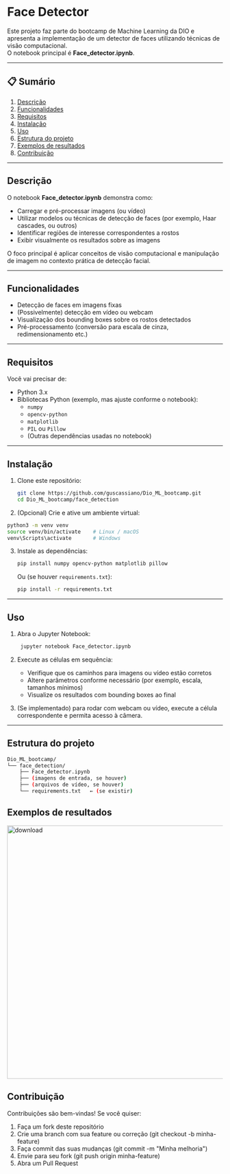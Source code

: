# Face Detector

Este projeto faz parte do bootcamp de Machine Learning da DIO e apresenta a implementação de um detector de faces utilizando técnicas de visão computacional.  
O notebook principal é **Face_detector.ipynb**.

---

## 📋 Sumário

1. [Descrição](#descrição)  
2. [Funcionalidades](#funcionalidades)  
3. [Requisitos](#requisitos)  
4. [Instalação](#instalação)  
5. [Uso](#uso)  
6. [Estrutura do projeto](#estrutura-do-projeto)  
7. [Exemplos de resultados](#exemplos-de-resultados)  
8. [Contribuição](#contribuição)
   
---

## Descrição

O notebook **Face_detector.ipynb** demonstra como:

- Carregar e pré-processar imagens (ou vídeo)  
- Utilizar modelos ou técnicas de detecção de faces (por exemplo, Haar cascades, ou outros)  
- Identificar regiões de interesse correspondentes a rostos  
- Exibir visualmente os resultados sobre as imagens  

O foco principal é aplicar conceitos de visão computacional e manipulação de imagem no contexto prática de detecção facial.

---

## Funcionalidades

- Detecção de faces em imagens fixas  
- (Possivelmente) detecção em vídeo ou webcam  
- Visualização dos bounding boxes sobre os rostos detectados  
- Pré-processamento (conversão para escala de cinza, redimensionamento etc.)

---

## Requisitos

Você vai precisar de:

- Python 3.x  
- Bibliotecas Python (exemplo, mas ajuste conforme o notebook):  
  - `numpy`  
  - `opencv-python`  
  - `matplotlib`  
  - `PIL` ou `Pillow`  
  - (Outras dependências usadas no notebook)  

---

## Instalação

1. Clone este repositório:

   ```bash
   git clone https://github.com/guscassiano/Dio_ML_bootcamp.git
   cd Dio_ML_bootcamp/face_detection
   ```
   
2. (Opcional) Crie e ative um ambiente virtual:
   
  ```bash
  python3 -m venv venv
  source venv/bin/activate    # Linux / macOS
  venv\Scripts\activate       # Windows
  ```

3. Instale as dependências:

   ```bash
   pip install numpy opencv-python matplotlib pillow
   ```
   
   Ou (se houver `requirements.txt`):
   
   ```bash
   pip install -r requirements.txt
   ```

---

## Uso

1. Abra o Jupyter Notebook:
   ```bash
    jupyter notebook Face_detector.ipynb
   ```

2. Execute as células em sequência:
   - Verifique que os caminhos para imagens ou vídeo estão corretos
   - Altere parâmetros conforme necessário (por exemplo, escala, tamanhos mínimos)
   - Visualize os resultados com bounding boxes ao final

3. (Se implementado) para rodar com webcam ou vídeo, execute a célula correspondente e permita acesso à câmera.

---

## Estrutura do projeto

  ```bash
  Dio_ML_bootcamp/
  └── face_detection/
      ├── Face_detector.ipynb
      ├── (imagens de entrada, se houver)
      ├── (arquivos de vídeo, se houver)
      └── requirements.txt   ← (se existir)
  ```

## Exemplos de resultados

<img width="1142" height="590" alt="download" src="https://github.com/user-attachments/assets/0da9fd29-8c23-418a-a0e2-2717610c9211" />

## Contribuição

Contribuições são bem-vindas! Se você quiser:
  1. Faça um fork deste repositório
  2. Crie uma branch com sua feature ou correção (git checkout -b minha-feature)
  3. Faça commit das suas mudanças (git commit -m "Minha melhoria")
  4. Envie para seu fork (git push origin minha-feature)
  5. Abra um Pull Request
